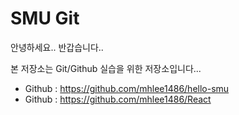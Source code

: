 # SMU Git

안녕하세요.. 반갑습니다..

본 저장소는 Git/Github 실습을 위한 저장소입니다...

+ Github : https://github.com/mhlee1486/hello-smu
+ Github : https://github.com/mhlee1486/React

